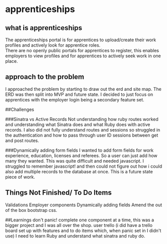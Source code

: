 # apprenticeships

## what is apprenticeships

The apprenticeships portal is for apprentices to upload/create their work profiles and actively look for apprentice roles.  
There are no openly public portals for apprentices to register, this enables employers to view profiles and for apprentices to actively seek work in one place.

## approach to the problem
I approached the problem by starting to draw out the erd and site map.  The ERD was then split into MVP and future state.  I decided to just focus on apprentices with the employer login
being a secondary feature set.



##Challenges

###Sinatra vs Active Records
Not understanding how ruby routes worked and understanding what Sinatra does and what Ruby does with active records.  I also did not fully understand routes and sessions so struggled in the authentication and how to pass through user ID sessions between get and post routes.

###Dynamically adding form fields
I wanted to add form fields for work experience, education, licenses and referees. So a user can just add how many they wanted.  This was quite difficult and needed javascript.  I struggled to remember javascript! and then could not figure out how i could also add multiple records to the database at once.  This is a future state piece of work.

## Things Not Finished/ To Do Items
Validations
Employer components
Dynamically adding fields
Amend the out of the box bootstrap css.

##Learnings
don't panic!
complete one component at a time, this was a bigger project and I was all over the shop.
user trello (i did have a trello board set up with features and to do items which, when panic set in I didn't use)
I need to learn Ruby and understand what sinatra and ruby do.
